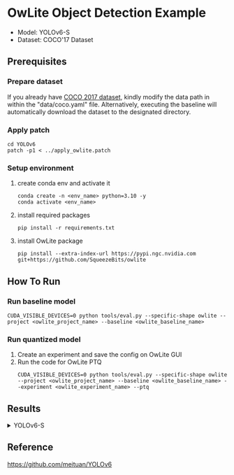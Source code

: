 # OwLite Object Detection Example 
- Model: YOLOv6-S
- Dataset: COCO'17 Dataset

## Prerequisites

### Prepare dataset
If you already have [COCO 2017 dataset](http://cocodataset.org), kindly modify the data path in within the "data/coco.yaml" file. Alternatively, executing the baseline will automatically download the dataset to the designated directory.

### Apply patch
```
cd YOLOv6
patch -p1 < ../apply_owlite.patch
```

### Setup environment
1. create conda env and activate it
    ```
    conda create -n <env_name> python=3.10 -y
    conda activate <env_name>
    ```
2. install required packages
    ```
    pip install -r requirements.txt
    ```
3. install OwLite package
    ```
    pip install --extra-index-url https://pypi.ngc.nvidia.com git+https://github.com/SqueezeBits/owlite
    ```


## How To Run

### Run baseline model
```
CUDA_VISIBLE_DEVICES=0 python tools/eval.py --specific-shape owlite --project <owlite_project_name> --baseline <owlite_baseline_name> 
```

### Run quantized model
1. Create an experiment and save the config on OwLite GUI
2. Run the code for OwLite PTQ 
    ```
    CUDA_VISIBLE_DEVICES=0 python tools/eval.py --specific-shape owlite --project <owlite_project_name> --baseline <owlite_baseline_name> --experiment <owlite_experiment_name> --ptq
    ```

## Results

<details>
<summary>YOLOv6-S</summary>
### Quantization Configuration

- Apply OwLite Recommended Config with the following calibration method
  - PTQ calibration: Percentile (99.99%)

    
### Accuracy Results

| Quantization    | Input Size        | mAP 0.50~0.95 (%) | mAP 0.50 (%) |   
| --------------- |:-----------------:|:-----------------:|:------------:|
| FP32            | (32, 3, 640, 640) | 44.7              | 61.6         |
| OwLite INT8 PTQ | (32, 3, 640, 640) | 41.9              | 58.1         |
| INT8 TensorRT   | (32, 3, 640, 640) | 41.0              | 57.5         |

- INT8 TensorRT engine was build using applying FP16 and INT8 flags, further explained in [TRT Developer Guide](https://docs.nvidia.com/deeplearning/tensorrt/developer-guide)

### Latency Results
TensorRT Evaluation GPU: A6000

| Quantization    | Input Size        | GPU Latency (ms) | 
| --------------- |:-----------------:|:----------------:|
| FP16 TensorRT   | (32, 3, 640, 640) | 17.3             |
| OwLite INT8 PTQ | (32, 3, 640, 640) | 8.6              |
| INT8 TensorRT   | (32, 3, 640, 640) | 8.7              | 
</details>

## Reference
https://github.com/meituan/YOLOv6
